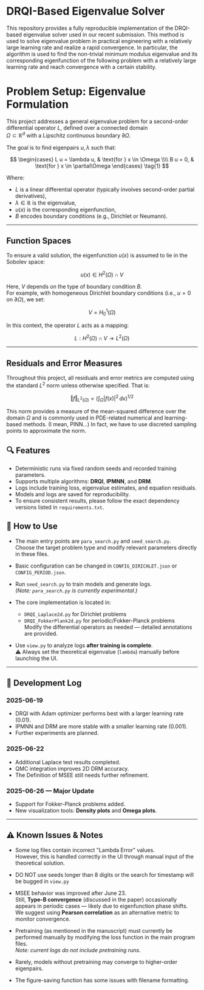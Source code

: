 # DRQI-Based Eigenvalue Solver

This repository provides a fully reproducible implementation of the DRQI-based eigenvalue solver used in our recent submission. This method is used to solve eigenvalue problem in practical engineering with a relatively large learning rate and realize a rapid convergence. In particular, the algorithm is used to find the non-trivial minimum modulus eigenvalue and its corresponding eigenfunction of the following problem with a relatively large learning rate and reach convergence with a certain stability.

# Problem Setup: Eigenvalue Formulation

This project addresses a general eigenvalue problem for a second-order differential operator $L$, defined over a connected domain  
$\Omega\subset\mathbb{R}^d$ with a Lipschitz continuous boundary $\partial\Omega$.

The goal is to find eigenpairs $u, \lambda$ such that:

$$
\begin{cases}
L u = \lambda u, & \text{for } x \in \Omega \\\\
B u = 0, & \text{for } x \in \partial\Omega
\end{cases}
\tag{1}
$$

Where:
- $L$ is a linear differential operator (typically involves second-order partial derivatives),
- $\lambda\in\mathbb{R}$ is the eigenvalue,
- $u(x)$ is the corresponding eigenfunction,
- $B$ encodes boundary conditions (e.g., Dirichlet or Neumann).

---

## Function Spaces

To ensure a valid solution, the eigenfunction $u(x)$ is assumed to lie in the Sobolev space:

$$
u(x) \in H^2(\Omega) \cap V
$$

Here, $V$ depends on the type of boundary condition $B$.  
For example, with homogeneous Dirichlet boundary conditions (i.e., $u = 0$ on $\partial\Omega$), we set:

$$
V = H_0^1(\Omega)
$$

In this context, the operator $L$ acts as a mapping:

$$
L : H^2(\Omega) \cap V \rightarrow L^2(\Omega)
$$

---

## Residuals and Error Measures

Throughout this project, all residuals and error metrics are computed using the standard $L^2$ norm unless otherwise specified. That is:

$$
\Vert f\Vert_{L^2(\Omega)} = \left( \int_\Omega |f(x)|^2 \, dx \right)^{1/2}
$$

This norm provides a measure of the mean-squared difference over the domain $\Omega$ and is commonly used in PDE-related numerical and learning-based methods. (I mean, PINN...)
In fact, we have to use discreted sampling points to approximate the norm.


## 🔍 Features
- Deterministic runs via fixed random seeds and recorded training parameters.
- Supports multiple algorithms: **DRQI**, **IPMNN**, and **DRM**.
- Logs include training loss, eigenvalue estimates, and equation residuals.
- Models and logs are saved for reproducibility.
- To ensure consistent results, please follow the exact dependency versions listed in `requirements.txt`.

## 🚀 How to Use

- The main entry points are `para_search.py` and `seed_search.py`.  
  Choose the target problem type and modify relevant parameters directly in these files.

- Basic configuration can be changed in `CONFIG_DIRICHLET.json` or `CONFIG_PERIOD.json`.

- Run `seed_search.py` to train models and generate logs.  
  *(Note: `para_search.py` is currently experimental.)*

- The core implementation is located in:
  - `DRQI_Laplace2d.py` for Dirichlet problems  
  - `DRQI_FokkerPlank2d.py` for periodic/Fokker-Planck problems  
  Modify the differential operators as needed — detailed annotations are provided.

- Use `view.py` to analyze logs **after training is complete**.  
  ⚠️ Always set the theoretical eigenvalue (`lambda`) manually before launching the UI.

---

## 📅 Development Log

### 2025-06-19
- DRQI with Adam optimizer performs best with a larger learning rate (0.01).
- IPMNN and DRM are more stable with a smaller learning rate (0.001).
- Further experiments are planned.

### 2025-06-22
- Additional Laplace test results completed.
- QMC integration improves 2D DRM accuracy.
- The Definition of MSEE still needs further refinement.

### 2025-06-26 — Major Update
- Support for Fokker-Planck problems added.
- New visualization tools: **Density plots** and **Omega plots**.

---

## ⚠️ Known Issues & Notes

- Some log files contain incorrect "Lambda Error" values.  
  However, this is handled correctly in the UI through manual input of the theoretical solution.

- DO NOT use seeds longer than 8 digits or the search for timestamp will be bugged in `view.py`

- MSEE behavior was improved after June 23.  
  Still, **Type-B convergence** (discussed in the paper) occasionally appears in periodic cases — likely due to eigenfunction phase shifts.  
  We suggest using **Pearson correlation** as an alternative metric to monitor convergence.

- Pretraining (as mentioned in the manuscript) must currently be performed manually by modifying the loss function in the main program files.  
  *Note: current logs do not include pretraining runs.*

- Rarely, models without pretraining may converge to higher-order eigenpairs.

- The figure-saving function has some issues with filename formatting.
